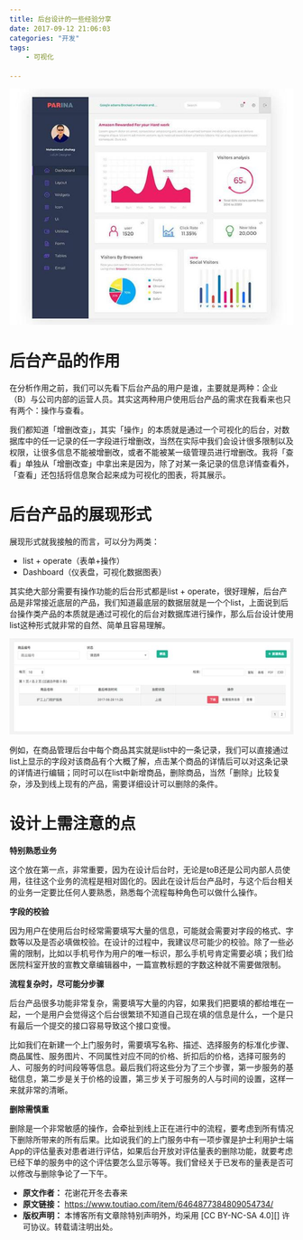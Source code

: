 ```yaml
---
title: 后台设计的一些经验分享
date: 2017-09-12 21:06:03
categories: "开发"
tags:
	- 可视化

---
```


![后台设计的一些经验分享][3EIA-IA3Q-BJYV.jpg]

# 后台产品的作用 #

在分析作用之前，我们可以先看下后台产品的用户是谁，主要就是两种：企业（B）与公司内部的运营人员。其实这两种用户使用后台产品的需求在我看来也只有两个：操作与查看。

我们都知道「增删改查」，其实「操作」的本质就是通过一个可视化的后台，对数据库中的任一记录的任一字段进行增删改，当然在实际中我们会设计很多限制以及权限，让很多信息不能被增删改，或者不能被某一级管理员进行增删改。我将「查看」单独从「增删改查」中拿出来是因为，除了对某一条记录的信息详情查看外，「查看」还包括将信息聚合起来成为可视化的图表，将其展示。

# 后台产品的展现形式 #

展现形式就我接触的而言，可以分为两类：

 *  list + operate（表单+操作）
 *  Dashboard（仪表盘，可视化数据图表）

其实绝大部分需要有操作功能的后台形式都是list + operate，很好理解，后台产品是非常接近底层的产品，我们知道最底层的数据层就是一个个list，上面说到后台操作类产品的本质就是通过可视化的后台对数据库进行操作，那么后台设计使用list这种形式就非常的自然、简单且容易理解。

![后台设计的一些经验分享][AYRN-VBM3-IA2A.jpg]

例如，在商品管理后台中每个商品其实就是list中的一条记录，我们可以直接通过list上显示的字段对该商品有个大概了解，点击某个商品的详情后可以对这条记录的详情进行编辑；同时可以在list中新增商品，删除商品，当然「删除」比较复杂，涉及到线上现有的产品，需要详细设计可以删除的条件。

# 设计上需注意的点 #

**特别熟悉业务**

这个放在第一点，非常重要，因为在设计后台时，无论是toB还是公司内部人员使用，往往这个业务的流程是相对固化的。因此在设计后台产品时，与这个后台相关的业务一定要比任何人要熟悉，熟悉每个流程每种角色可以做什么操作。

**字段的校验**

因为用户在使用后台时经常需要填写大量的信息，可能就会需要对字段的格式、字数等以及是否必填做校验。在设计的过程中，我建议尽可能少的校验。除了一些必需的限制，比如以手机号作为用户的唯一标识，那么手机号肯定需要必填；我们给医院科室开放的宣教文章编辑器中，一篇宣教标题的字数这种就不需要做限制。

**流程复杂时，尽可能分步骤**

后台产品很多功能非常复杂，需要填写大量的内容，如果我们把要填的都给堆在一起，一个是用户会觉得这个后台很繁琐不知道自己现在填的信息是什么，一个是只有最后一个提交的接口容易导致这个接口变慢。

比如我们在新建一个上门服务时，需要填写名称、描述、选择服务的标准化步骤、商品属性、服务图片、不同属性对应不同的价格、折扣后的价格，选择可服务的人、可服务的时间段等等信息。最后我们将这些分为了三个步骤，第一步服务的基础信息，第二步是关于价格的设置，第三步关于可服务的人与时间的设置，这样一来就非常的清晰。

**删除需慎重**

删除是一个非常敏感的操作，会牵扯到线上正在进行中的流程，要考虑到所有情况下删除所带来的所有后果。比如说我们的上门服务中有一项步骤是护士利用护士端App的评估量表对患者进行评估，如果后台开放对评估量表的删除功能，就要考虑已经下单的服务中的这个评估要怎么显示等等。我们曾经关于已发布的量表是否可以修改与删除争论了一下午。


[3EIA-IA3Q-BJYV.jpg]: static/resources/crawler/3EIA-IA3Q-BJYV.jpg
[AYRN-VBM3-IA2A.jpg]: static/resources/crawler/AYRN-VBM3-IA2A.jpg
 *  **原文作者：** 花谢花开冬去春来
 *  **原文链接：** https://www.toutiao.com/item/6464877384809054734/
 *  **版权声明：** 本博客所有文章除特别声明外，均采用 [CC BY-NC-SA 4.0][] 许可协议。转载请注明出处。
